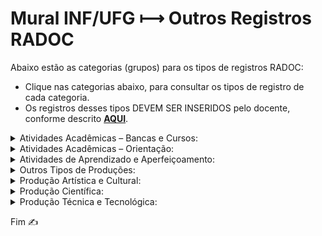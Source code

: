 # Mural INF/UFG &#x27FC; Outros Registros RADOC

Abaixo estão as categorias (grupos) para os tipos de registros RADOC:
- Clique nas categorias abaixo, para consultar os tipos de registro de cada categoria.
- Os registros desses tipos DEVEM SER INSERIDOS pelo docente, conforme descrito [**AQUI**](./outras.md).

<details><summary>Atividades Acadêmicas – Bancas e Cursos:</summary>
<p>
- Coordenador de projeto institucional de intercâmbio internacional<br>
- Cursos, palestras ou treinamento não curricular ministrados para docentes, funcionários ou alunos da UFG<br>
- Membro de banca de avaliação de memorial ou de tese inédita para promoção à Classe E, com denominação de Professor Titular<br>
- Membro de banca de defesa de monografia, projeto final de curso e outros tipos de bancas<br>
- Membro de corpo de júri Concursos Internacionais Membro de corpo de júri Concursos Nacionais
</p>
</details>

<details><summary>Atividades Acadêmicas – Orientação:</summary>
<p>
- Aluno com bolsa orientado em projetos de pesquisa, inovação, extensão, cultura e ensino<br>
- Aluno com deficiência, transtornos globais do desenvolvimento e altas habilidades/superdotação orientado em programa de apoio pedagógico ou em trabalho final de curso<br>
- Aluno de baixo rendimento acompanhado/orientado por meio de um projeto de ensino aprovado em reunião do Conselho Diretor da Unidade Acadêmica ou em reunião do Colegiado da Unidade Acadêmica Especial<br>
- Aluno orientado em atividade de Preceptoria<br>
- Aluno orientado em atividade de Tutoria<br>
- Aluno orientado em estágio curricular não obrigatório ou estágio docência<br>
- Aluno orientado em estágio curricular obrigatório<br>
- Aluno orientado em programa de Intercâmbio Internacional<br>
- Aluno orientado em programa especial de treinamento (PET)<br>
- Aluno orientado em programas institucionais de iniciação científica júnior, jovens talentos, apoio técnico e similares<br>
- Aluno orientado em projeto de final de curso<br>
- Aluno orientado em prática como componente curricular (PCC)<br>
- Aluno orientado em residência médica ou em residência multiprofissional em saúde<br>
- Aluno sem bolsa orientado em projetos de pesquisa, inovação, extensão, cultura e ensino<br>
- Pesquisador supervisionado em estágio de pós-doutoramento (PRODOC, PNPD, DCR, PDJ, PDS e similares) 
</p>
</details>

<details><summary>Atividades de Aprendizado e Aperfeiçoamento:</summary>
<p>
- Curso de aperfeiçoamento realizado com carga horária igual ou superior a 40 horas<br>
- Curso de aperfeiçoamento realizado com carga horária inferior a 40 horas<br>
- Docente em licença para capacitação (Artigo 87, Lei N.8112) , com relatório final aprovado em reunião do Conselho Diretor da Unidade Acadêmica ou do Colegiado da Unidade Acadêmica Especial (pontuação por mês de licença)<br>
- Docente regularmente matriculado em curso de Pós-Graduação stricto sensu com relatórios de pós-graduação aprovados (pontuação por mês de curso)<br>
- Estágio Pós-Doutoral ou Estágio Sênior (pontuação por mês de estágio)<br>
- Participação em Congressos, Seminários, Encontros, Jornadas etc 
</p>
</details>

<details><summary>Outros Tipos de Produções:</summary>
<p>
- Apresentação de pôsteres em congresso cientifico<br>
- Apresentação oral de trabalho em congresso científico<br>
- Artigos de divulgação científica, tecnológica e artística veiculados em jomais e revistas (eletrônico ou impresso)<br>
- Artigos de opinião veiculados em jornais e revistas (eletrônico ou impresso)<br>
- Organização de caderno de programação e resumos de eventos<br>
- Tese, dissertação ou trabalho de iniciação científica premiados por instituições de fomento (sendo o docente o autor ou orientador do produto)<br>
- Texto ou material didático para uso institucional (não fracionados e com ampla divulgação)<br>
- Trabalho premiado em evento científico nacional ou internacional
</p>
</details>

<details><summary>Produção Artística e Cultural:</summary>
<p>
- Apresentação artistica ou cultural em rádio ou TV<br>
- Arranjos musicais (canto, coral e orquestral)<br>
- Composições musicais Editadas<br>
- Composições musicais Executadas em apresentações públicas<br>
- Composições musicais Gravadas<br>
- Composições musicais Publicadas em revistas cientificas<br>
- Criação de trilha sonora para cinema, televisão ou teatro<br>
- Criação e produção de projeto de iluminação cênica, figurinos, formas animadas e similares<br>
- Criação e produção do projeto gráfico de livros: concepção gráfica (mancha gráfica, diagramação, escolha de fonte)<br>
- Criação, produção e direção de filmes, videos, discos, audiovisuais, coreografias, peças teatrais, óperas ou musicais, ou musicais apresentados em eventos<br>
- Design de impressos por peça<br>
- Exposições e apresentações artísticas: Participação coletiva ou coadjuvante<br>
- Exposições e apresentações artísticas: Participação individual, camerista, solista ou ator principal<br>
- Fotos publicitárias, jornalísticas, portfólio ou dossiê jornalístico, ensaio jornalístico ou artístico, charge ou ilustração<br>
- Produção artistica, arquitetônica ou de design premiada em evento<br>
- Sonoplastia (cinema, música, rádio, televisão, teatro)
</p>
</details>

<details><summary>Produção Científica:</summary>
<p>
- Artigos ou textos literários em repositórios de publicação eletrônica ligados a editoras ou universidades<br>
- Bolsista de Produtividade do CNPQ<br>
- Editor de Anais de Eventos Internacional<br>
- Editor de Anais de Eventos Nacional<br>
- Editor de Anais de Eventos Regional ou Local<br>
- Resenhas, prefácios ou verbetes<br>
- Resumo de artigo em periódicos especializados nacional ou internacional com corpo editorial<br>
- Tradução de artigos publicados em periódicos com classificação no Qualis<br>
- Tradução de resenhas, prefácios ou verbetes
</p>
</details>

<details><summary>Produção Técnica e Tecnológica:</summary>
<p>
- Anais, manuais, catálogos, boletins, com ficha bibliográfica (organizador / redator)<br>
- Conservação de obra artistica<br>
- Coordenação de mesas redondas, simpósios ou sessões de comunicações<br>
- Criação e manutenção de páginas em Rede sociais, websites e blogs, vinculados aos projetos de ensino, pesquisa e extensão, na área de atuação do professor<br>
- Curadoria de exposições<br>
- Membro de corpo editorial de periódicos com classificação Qualis ou de editora universitária / científica<br>
- Parecer ad hoc de avaliação de artigos para publicação em periódicos especializados com corpo editorial<br>
- Parecer ad hoc de avaliação para publicação de livros de editoras com corpo editorial<br>
- Parecer ad hoc referente a trabalhos a serem apresentados em eventos Resumo<br>
- Parecer ad hoc referente a trabalhos a serem apresentados em eventos Resumo Expandido<br>
- Parecer ad hoc referente a trabalhos a serem apresentados em eventos Trabalhos Completos<br>
- Parecer com anotação de responsabilidade técnica (ART) ou registro de responsabilidade técnica (RRT)<br>
- Parecer sem anotação de responsabilidade técnica (ART) ou registro de responsabilidade técnica (RRT)<br>
- Participação em entrevista, mesa redonda, comentário ou programa de rádio, TV, impressos e mídia digital, vinculados à área de atuação do professor<br>
- Produção de cinema, vídeo, rádio, TV ou mídias digitais vinculados aos projetos de ensino, pesquisa e extensão e veiculados na mídia: Editor, roteirista, diretor e produtor<br>
- Produção de cinema, vídeo, rádio, TV ou mídias digitais vinculados aos projetos de ensino, pesquisa e extensão e veiculados na mídia: Participante<br>
- Projeto ou relatório técnico com anotação de responsabilidade técnica (ART) ou registro de responsabilidade técnica (RRT)<br>
- Projeto ou relatório técnico sem anotação de responsabilidade técnica (ART) ou registro de responsabilidade técnica (RRT)<br>
- Restauração de obra artistica<br>
- Revisão ad hoc de periódico científico com classificação Qualis ou de livro publicado com selo de editora que possua corpo editorial
</p>
</details>

Fim &#9997;
